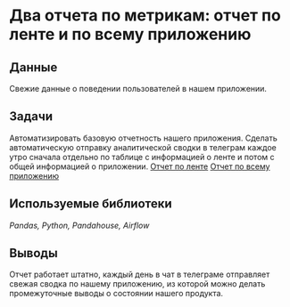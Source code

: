 # Два отчета по метрикам: отчет по ленте и по всему приложению
## Данные
Свежие данные о поведении пользователей в нашем приложении. 
## Задачи
Автоматизировать базовую отчетность нашего приложения. Сделать автоматическую отправку аналитической сводки в телеграм каждое утро сначала отдельно по таблице с информацией о ленте и потом с общей информацией о приложении.
[Отчет по ленте](https://github.com/KorchaginIgor/data_analitics/tree/main/karpov_reports/tlg_report) [Отчет по всему приложению](https://github.com/KorchaginIgor/data_analitics/tree/main/karpov_reports/fm_tlg_report)
## Используемые библиотеки
*Pandas, Python, Pandahouse, Airflow*
## Выводы
Отчет работает штатно, каждый день в чат в телеграме отправляет свежая сводка по нашему приложению, из которой можно делать промежуточные выводы о состоянии нашего продукта.